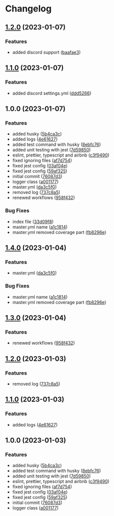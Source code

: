 # Changelog

## [1.2.0](https://github.com/dworac/node-typescript-template/compare/v1.1.0...v1.2.0) (2023-01-07)


### Features

* added discord support ([baafae3](https://github.com/dworac/node-typescript-template/commit/baafae3d66b81d63cd858018f384265bc3c8781f))

## [1.1.0](https://github.com/dworac/node-typescript-template/compare/v1.0.0...v1.1.0) (2023-01-07)


### Features

* added discord settings.yml ([ddd5266](https://github.com/dworac/node-typescript-template/commit/ddd5266cec371833797230f2c468fe032bd252b1))

## 1.0.0 (2023-01-07)


### Features

* added husky ([5b4ca3c](https://github.com/dworac/node-typescript-template/commit/5b4ca3c71947c3839665d001bb1c99f314c7bfa9))
* added logs ([4e61627](https://github.com/dworac/node-typescript-template/commit/4e61627b6187579e12623d00b2cf4f9ac6ea1119))
* added test command with husky ([8ebfc76](https://github.com/dworac/node-typescript-template/commit/8ebfc766efb092c050827e5016886b257b143a76))
* added unit testing with jest ([7d59850](https://github.com/dworac/node-typescript-template/commit/7d59850e94651868de3cb9b56ea59b204b21faf2))
* eslint, prettier, typescript and airbnb ([c3f9490](https://github.com/dworac/node-typescript-template/commit/c3f9490b5624995d73b174bf817ea11524b2b566))
* fixed ignoring files ([af7d754](https://github.com/dworac/node-typescript-template/commit/af7d754997f8305a460e8e67a11b27f2bd408bf7))
* fixed jest config ([03af04e](https://github.com/dworac/node-typescript-template/commit/03af04ef7669fdc5944007479bec4b958b8f92fb))
* fixed jest config ([59af325](https://github.com/dworac/node-typescript-template/commit/59af3251a23827e84e8edbf3974b00f0f32501eb))
* initial commit ([76087d3](https://github.com/dworac/node-typescript-template/commit/76087d34ce139846aa4c2d8b19b1f53552081cb0))
* logger class ([a001177](https://github.com/dworac/node-typescript-template/commit/a001177d2c92dc747142cb77d6930bbfc75337fe))
* master.yml ([da3c5f0](https://github.com/dworac/node-typescript-template/commit/da3c5f09e2df4a62352e1a5e8d2c628290651a59))
* removed log ([737c8a5](https://github.com/dworac/node-typescript-template/commit/737c8a5c91b24fbbbaa2c0af1ed9e57f4d957049))
* renewed workflows ([958f432](https://github.com/dworac/node-typescript-template/commit/958f432746c85fd3016c25456876dc6e8f358323))


### Bug Fixes

* index file ([33d09f8](https://github.com/dworac/node-typescript-template/commit/33d09f801fd354c48317591f6b49976aba167cc0))
* master.yml name ([a1c1814](https://github.com/dworac/node-typescript-template/commit/a1c1814a0c6ad559731b03fde8b4d451d77fd9de))
* master.yml removed coverage part ([fb8296e](https://github.com/dworac/node-typescript-template/commit/fb8296e60208cb010ae0af3c679ecbf565a797c1))

## [1.4.0](https://github.com/dworac/typescript-template/compare/v1.3.0...v1.4.0) (2023-01-04)


### Features

* master.yml ([da3c5f0](https://github.com/dworac/typescript-template/commit/da3c5f09e2df4a62352e1a5e8d2c628290651a59))


### Bug Fixes

* master.yml name ([a1c1814](https://github.com/dworac/typescript-template/commit/a1c1814a0c6ad559731b03fde8b4d451d77fd9de))
* master.yml removed coverage part ([fb8296e](https://github.com/dworac/typescript-template/commit/fb8296e60208cb010ae0af3c679ecbf565a797c1))

## [1.3.0](https://github.com/dworac/typescript-template/compare/v1.2.0...v1.3.0) (2023-01-04)


### Features

* renewed workflows ([958f432](https://github.com/dworac/typescript-template/commit/958f432746c85fd3016c25456876dc6e8f358323))

## [1.2.0](https://github.com/dworac/typescript-template/compare/v1.1.0...v1.2.0) (2023-01-03)


### Features

* removed log ([737c8a5](https://github.com/dworac/typescript-template/commit/737c8a5c91b24fbbbaa2c0af1ed9e57f4d957049))

## [1.1.0](https://github.com/dworac/typescript-template/compare/v1.0.0...v1.1.0) (2023-01-03)


### Features

* added logs ([4e61627](https://github.com/dworac/typescript-template/commit/4e61627b6187579e12623d00b2cf4f9ac6ea1119))

## 1.0.0 (2023-01-03)


### Features

* added husky ([5b4ca3c](https://github.com/dworac/typescript-template/commit/5b4ca3c71947c3839665d001bb1c99f314c7bfa9))
* added test command with husky ([8ebfc76](https://github.com/dworac/typescript-template/commit/8ebfc766efb092c050827e5016886b257b143a76))
* added unit testing with jest ([7d59850](https://github.com/dworac/typescript-template/commit/7d59850e94651868de3cb9b56ea59b204b21faf2))
* eslint, prettier, typescript and airbnb ([c3f9490](https://github.com/dworac/typescript-template/commit/c3f9490b5624995d73b174bf817ea11524b2b566))
* fixed ignoring files ([af7d754](https://github.com/dworac/typescript-template/commit/af7d754997f8305a460e8e67a11b27f2bd408bf7))
* fixed jest config ([03af04e](https://github.com/dworac/typescript-template/commit/03af04ef7669fdc5944007479bec4b958b8f92fb))
* fixed jest config ([59af325](https://github.com/dworac/typescript-template/commit/59af3251a23827e84e8edbf3974b00f0f32501eb))
* initial commit ([76087d3](https://github.com/dworac/typescript-template/commit/76087d34ce139846aa4c2d8b19b1f53552081cb0))
* logger class ([a001177](https://github.com/dworac/typescript-template/commit/a001177d2c92dc747142cb77d6930bbfc75337fe))
